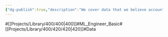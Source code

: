 ```yaml
---
{"dg-publish":true,"description":"We cover data that we believe accounts for 70% or more of the total process of ML. For example, if we are a chef, we cook meat that is already packaged. But the meat is produced, transported, and processed into different cuts. Depending on the cut, we have to take care of everythings. expensive, cheap, tough, etc. So there's a lot of work that goes into getting that meat to the point where we can cook it, and that's where the data comes in.","permalink":"/projects/library/400/420/420/","dgPassFrontmatter":true,"noteIcon":"0","created":"2024-01-30T20:06:19.625+09:00","updated":"2024-06-20T02:54:17.829+09:00"}
---
```


#[[Projects/Library/400/400\|400]]#ML_Engineer_Basic#[[Projects/Library/400/420/420\|420]]#Data
